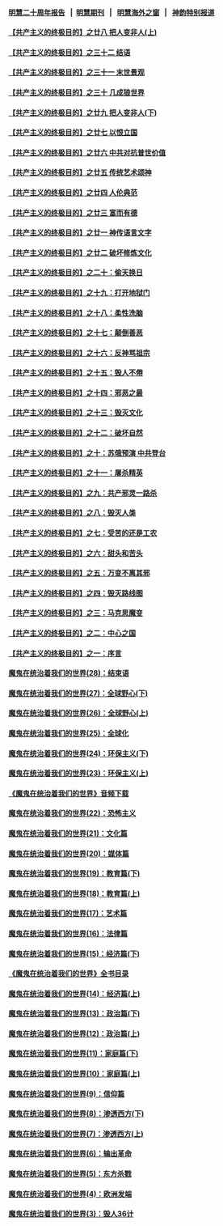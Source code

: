 #### [明慧二十周年报告](https://github.com/gfw-breaker/mh-reports/blob/master/README.md?t=07201001) &nbsp;&nbsp;|&nbsp;&nbsp;[明慧期刊](https://github.com/gfw-breaker/mh-qikan) &nbsp;&nbsp;|&nbsp;&nbsp; [明慧海外之窗](https://github.com/gfw-breaker/mh-news/blob/master/README.md?t=07201001) &nbsp;&nbsp;|&nbsp;&nbsp; [神韵特别报道](https://github.com/gfw-breaker/mh-news/blob/master/shenyun.md?t=07201001) 

#### [【共产主义的终极目的】之廿八 把人变非人(上)](../pages/nsc422/n11340492.md?t=07201001) 

#### [【共产主义的终极目的】之三十二 结语](../pages/nsc422/n11360535.md?t=07201001) 

#### [【共产主义的终极目的】之三十一 末世景观](../pages/nsc422/n11351129.md?t=07201001) 

#### [【共产主义的终极目的】之三十 几成狼世界](../pages/nsc422/n11348280.md?t=07201001) 

#### [【共产主义的终极目的】之廿九 把人变非人(下)](../pages/nsc422/n11344140.md?t=07201001) 

#### [【共产主义的终极目的】之廿七 以恨立国](../pages/nsc422/n11336944.md?t=07201001) 

#### [【共产主义的终极目的】之廿六 中共对抗普世价值](../pages/nsc422/n11324785.md?t=07201001) 

#### [【共产主义的终极目的】之廿五 传统艺术颂神](../pages/nsc422/n11296396.md?t=07201001) 

#### [【共产主义的终极目的】之廿四 人伦典范](../pages/nsc422/n11296397.md?t=07201001) 

#### [【共产主义的终极目的】之廿三 富而有德](../pages/nsc422/n11283598.md?t=07201001) 

#### [【共产主义的终极目的】之廿一 神传语言文字](../pages/nsc422/n11263265.md?t=07201001) 

#### [【共产主义的终极目的】之廿二 破坏修炼文化](../pages/nsc422/n11245728.md?t=07201001) 

#### [【共产主义的终极目的】之二十：偷天换日](../pages/nsc422/n11238846.md?t=07201001) 

#### [【共产主义的终极目的】之十九：打开地狱门](../pages/nsc422/n11206376.md?t=07201001) 

#### [【共产主义的终极目的】之十八：柔性洗脑](../pages/nsc422/n11199994.md?t=07201001) 

#### [【共产主义的终极目的】之十七：颠倒善恶](../pages/nsc422/n11179782.md?t=07201001) 

#### [【共产主义的终极目的】之十六：反神骂祖宗](../pages/nsc422/n11166798.md?t=07201001) 

#### [【共产主义的终极目的】之十五：毁人不倦](../pages/nsc422/n11166792.md?t=07201001) 

#### [【共产主义的终极目的】之十四：邪恶之最](../pages/nsc422/n11150249.md?t=07201001) 

#### [【共产主义的终极目的】之十三：毁灭文化](../pages/nsc422/n11135227.md?t=07201001) 

#### [【共产主义的终极目的】之十二：破坏自然](../pages/nsc422/n11135214.md?t=07201001) 

#### [【共产主义的终极目的】之十：苏俄预演 中共登台](../pages/nsc422/n11118424.md?t=07201001) 

#### [【共产主义的终极目的】之十一：屠杀精英](../pages/nsc422/n11118442.md?t=07201001) 

#### [【共产主义的终极目的】之九：共产邪灵一路杀](../pages/nsc422/n11114139.md?t=07201001) 

#### [【共产主义的终极目的】之八：毁灭人类](../pages/nsc422/n11108503.md?t=07201001) 

#### [【共产主义的终极目的】之七：受苦的还是工农](../pages/nsc422/n11101809.md?t=07201001) 

#### [【共产主义的终极目的】之六：甜头和苦头](../pages/nsc422/n11096971.md?t=07201001) 

#### [【共产主义的终极目的】之五：万变不离其邪](../pages/nsc422/n11091285.md?t=07201001) 

#### [【共产主义的终极目的】之四：毁灭路线图](../pages/nsc422/n11086284.md?t=07201001) 

#### [【共产主义的终极目的】之三：马克思魔变](../pages/nsc422/n11061941.md?t=07201001) 

#### [【共产主义的终极目的】之二：中心之国](../pages/nsc422/n11047728.md?t=07201001) 

#### [【共产主义的终极目的】之一：序言](../pages/nsc422/n11086077.md?t=07201001) 

#### [魔鬼在统治着我们的世界(28)：结束语](../pages/nsc422/n10936246.md?t=07201001) 

#### [魔鬼在统治着我们的世界(27)：全球野心(下)](../pages/nsc422/n10928319.md?t=07201001) 

#### [魔鬼在统治着我们的世界(26)：全球野心(上)](../pages/nsc422/n10900318.md?t=07201001) 

#### [魔鬼在统治着我们的世界(25)：全球化](../pages/nsc422/n10788205.md?t=07201001) 

#### [魔鬼在统治着我们的世界(24)：环保主义(下)](../pages/nsc422/n10695307.md?t=07201001) 

#### [魔鬼在统治着我们的世界(23)：环保主义(上)](../pages/nsc422/n10688613.md?t=07201001) 

#### [《魔鬼在统治着我们的世界》音频下载](../pages/nsc422/n10635553.md?t=07201001) 

#### [魔鬼在统治着我们的世界(22)：恐怖主义](../pages/nsc422/n10614727.md?t=07201001) 

#### [魔鬼在统治着我们的世界(21)：文化篇](../pages/nsc422/n10597706.md?t=07201001) 

#### [魔鬼在统治着我们的世界(20)：媒体篇](../pages/nsc422/n10586579.md?t=07201001) 

#### [魔鬼在统治着我们的世界(19)：教育篇(下)](../pages/nsc422/n10564808.md?t=07201001) 

#### [魔鬼在统治着我们的世界(18)：教育篇(上)](../pages/nsc422/n10526970.md?t=07201001) 

#### [魔鬼在统治着我们的世界(17)：艺术篇](../pages/nsc422/n10499093.md?t=07201001) 

#### [魔鬼在统治着我们的世界(16)：法律篇](../pages/nsc422/n10485969.md?t=07201001) 

#### [魔鬼在统治着我们的世界(15)：经济篇(下)](../pages/nsc422/n10469975.md?t=07201001) 

#### [《魔鬼在统治着我们的世界》全书目录](../pages/nsc422/n10464261.md?t=07201001) 

#### [魔鬼在统治着我们的世界(14)：经济篇(上)](../pages/nsc422/n10457370.md?t=07201001) 

#### [魔鬼在统治着我们的世界(13)：政治篇(下)](../pages/nsc422/n10448270.md?t=07201001) 

#### [魔鬼在统治着我们的世界(12)：政治篇(上)](../pages/nsc422/n10444576.md?t=07201001) 

#### [魔鬼在统治着我们的世界(11)：家庭篇(下)](../pages/nsc422/n10440961.md?t=07201001) 

#### [魔鬼在统治着我们的世界(10)：家庭篇(上)](../pages/nsc422/n10435448.md?t=07201001) 

#### [魔鬼在统治着我们的世界(9)：信仰篇](../pages/nsc422/n10432159.md?t=07201001) 

#### [魔鬼在统治着我们的世界(8)：渗透西方(下)](../pages/nsc422/n10429603.md?t=07201001) 

#### [魔鬼在统治着我们的世界(7)：渗透西方(上)](../pages/nsc422/n10426013.md?t=07201001) 

#### [魔鬼在统治着我们的世界(6)：输出革命](../pages/nsc422/n10421536.md?t=07201001) 

#### [魔鬼在统治着我们的世界(5)：东方杀戮](../pages/nsc422/n10417707.md?t=07201001) 

#### [魔鬼在统治着我们的世界(4)：欧洲发端](../pages/nsc422/n10414890.md?t=07201001) 

#### [魔鬼在统治着我们的世界(3)：毁人36计](../pages/nsc422/n10411583.md?t=07201001) 


